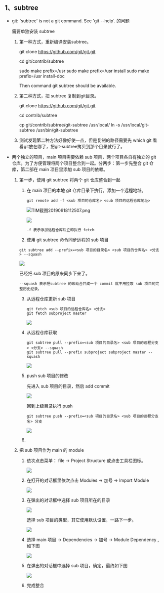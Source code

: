 ## 1、subtree

- git: 'subtree' is not a git command. See 'git --help'. 的问题

  需要单独安装 subtree

  1. 第一种方式，重新编译安装subtree。

     git clone https://github.com/git/git.git

     cd git/contrib/subtree

     sudo make prefix=/usr
     sudo make prefix=/usr install
     sudo make prefix=/usr install-doc

     Then command git subtree should be available.

  2. 第二种方式，把 subtree 复制到git目录。

     git clone https://github.com/git/git.git

     cd contrib/subtree

     cp git/contrib/subtree/git-subtree /usr/local/
     ln -s /usr/local/git-subtree /usr/bin/git-substree

  3. 测试发现第二种方法好像好使一点，但是复制的路径需要先 which git 看看git放在哪了，把git-subtree拷贝到那个目录就行了。

- 两个独立的项目，main 项目需要依赖 sub 项目，两个项目各自有独立的 git 仓库。为了方便管理将两个项目整合到一起。分两步：第一步先整合 git 仓库，第二部在 main 项目里添加 sub 项目的依赖。

  1. 第一步，使用 git subtree 将两个 git 仓库整合到一起

     1. 在 main 项目的本地 git 仓库目录下执行，添加一个远程地址。

        ```shell
        git remote add -f <sub 项目的仓库名> <sub 项目的远程仓库地址>
        ```

        ![TIM截图20190918112507.png](imgs\TIM截图20190918112721.png)

        ![](imgs/TIM截图20190918112843.png)

        ``` shell
        -f 表示添加远程仓库后立即执行 fetch
        ```

      2.  使用 git subtree 命令同步远程的 sub 项目

        ```shell
        git subtree add --prefix=<sub 项目的目录名> <sub 项目的仓库名> <分支> --squash
        ```

        ![](imgs/TIM截图20190918113633.png)

        已经把 sub 项目的原来同步下来了。

        ```shell
        --squash 表示把subtree 的改动合并成一个 commit 就不用拉取 sub 项目的完整历史纪录。
        ```

     3. 从远程仓库更新 sub 项目

        ```shell
        git fetch <sub 项目的远程仓库名> <分支>
        git fetch subproject master
        ```

        ![](imgs/TIM截图20190918114622.png)

     4. 从远程仓库获取

        ```shell
        git subtree pull --prefix=<sub 项目的目录名> <sub 项目的远程分支> <分支> --squash
        git subtree pull --prefix subproject subproject master --squash
        ```

        ![](imgs/TIM截图20190918114709.png)

     5. push sub 项目的修改

        先进入 sub 项目的目录，然后 add  commit

        ![](imgs/TIM截图20190918115148.png)

        回到上级目录执行 push

        ```shell
        git subtree push --prefix=<sub 项目的目录名> <sub 项目的远程分支名> 分支
        ```
  
        ![](imgs/TIM截图20190918125634.png)
  
     6. 
  
  2. 把 sub 项目作为 main 的 module 
  
     1. 依次点击菜单： file -> Project Structure 或点击工具栏图标。
  
        ![](imgs/微信图片_20190918130147.png)
  
     2. 在打开的对话框里依次点击 Modules -> 加号 -> Import Module
  
        ![](imgs/TIM截图20190918135709.png)
  
     3. 在弹出的对话框中选择 sub 项目所在的目录
  
        ![](imgs/TIM截图20190918135856.png)
  
        选择 sub 项目的类型，其它使用默认设置，一路下一步。
  
        ![](imgs/TIM截图20190918140016.png)
  
        
  
     4. 选择 main 项目 -> Dependencies -> 加号 -> Module Dependency ,如下图
  
        ![](imgs/TIM截图20190918140506.png)
  
     5. 在弹出的对话框中选择 sub 项目，确定，最终如下图
  
        ![](imgs/TIM截图20190918140626.png)
  
     6. 完成整合
  
  ​	